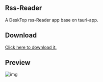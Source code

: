 ## Rss-Reader

A DeskTop rss-Reader app base on tauri-app.

## Download

[Click here to download it.](https://github.com/peterroe/Rss-Reader/releases/download/v0.2.1/Rss-Reader.zip)

## Preview

![img](./img/one.gif)
